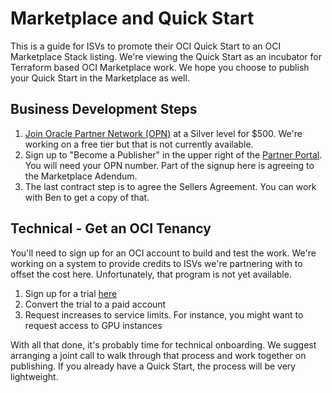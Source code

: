 # Marketplace and Quick Start
This is a guide for ISVs to promote their OCI Quick Start to an OCI Marketplace Stack listing.  We're viewing the Quick Start as an incubator for Terraform based OCI Marketplace work.  We hope you choose to publish your Quick Start in the Marketplace as well.

## Business Development Steps
1. [Join Oracle Partner Network (OPN)](https://www.oracle.com/partners/en/partner-with-oracle/get-started/join-opn/index.html) at a Silver level for $500.  We're working on a free tier but that is not currently available.
2. Sign up to "Become a Publisher" in the upper right of the [Partner Portal](https://cloudmarketplace.oracle.com/marketplace/en_US/partnerLandingPage).  You will need your OPN number.  Part of the signup here is agreeing to the Marketplace Adendum.
3. The last contract step is to agree the Sellers Agreement.  You can work with Ben to get a copy of that.

## Technical - Get an OCI Tenancy
You'll need to sign up for an OCI account to build and test the work.  We're working on a system to provide credits to ISVs we're partnering with to offset the cost here.  Unfortunately, that program is not yet available.

1. Sign up for a trial [here](https://cloud.oracle.com/tryit)
2. Convert the trial to a paid account
3. Request increases to service limits.  For instance, you might want to request access to GPU instances

With all that done, it's probably time for technical onboarding.  We suggest arranging a joint call to walk through that process and work together on publishing.  If you already have a Quick Start, the process will be very lightweight.
